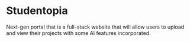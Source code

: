# Studentopia
Next-gen portal that is a full-stack website that will allow users to upload and view their projects with some AI features incorporated.
